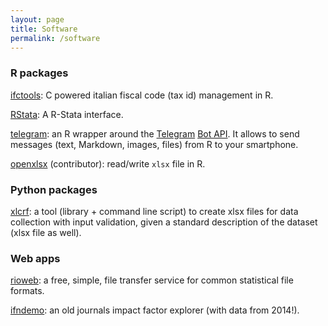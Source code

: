 ```yaml
---
layout: page
title: Software
permalink: /software
---
```


### R packages

[ifctools](https://CRAN.R-project.org/package=ifctools): C powered
italian fiscal code (tax id) management in R.

[RStata](https://CRAN.R-project.org/package=RStata): A R-Stata interface.

[telegram](https://CRAN.R-project.org/package=telegram): an R wrapper
around the [Telegram](http://telegram.org/) [Bot
API](http://core.telegram.org/bots/api). It allows to send messages
(text, Markdown, images, files) from R to your smartphone.

[openxlsx](https://CRAN.R-project.org/package=openxlsx) (contributor):
read/write `xlsx` file in R.

### Python packages

[xlcrf](https://gihub.com/lbraglia/xlcrf): a tool (library + command
line script) to create xlsx files for data collection with input
validation, given a standard description of the dataset (xlsx file as
well).


### Web apps

[rioweb](https://gallery.shinyapps.io/rioweb): a free, simple, file
transfer service for common statistical file formats. 

[ifndemo](https://lbraglia.shinyapps.io/ifndemo): an old journals
 impact factor explorer (with data from 2014!).
